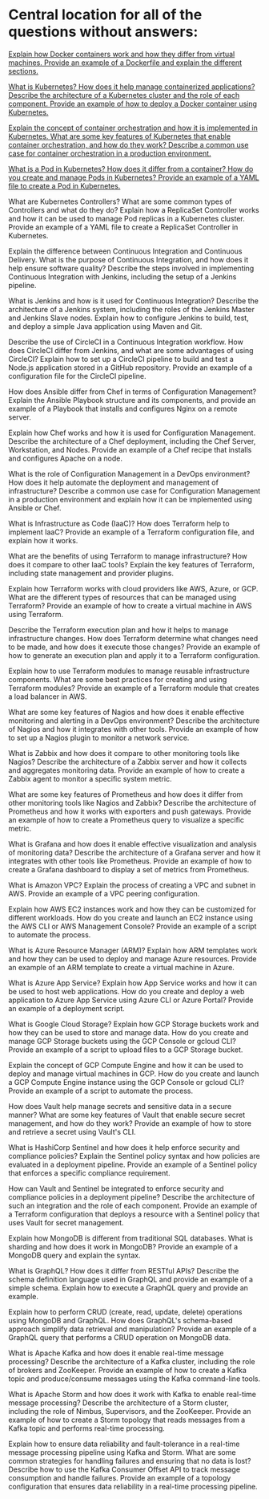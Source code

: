 # Central location for all of the questions without answers:

[Explain how Docker containers work and how they differ from virtual machines. Provide an example of a Dockerfile and explain the different sections.](https://github.com/PeterPCW/GPT-Technical-Interviews/blob/main/DevOps/Docker%20Containers.md)

[What is Kubernetes? How does it help manage containerized applications? Describe the architecture of a Kubernetes cluster and the role of each component. Provide an example of how to deploy a Docker container using Kubernetes.](https://github.com/PeterPCW/GPT-Technical-Interviews/blob/main/DevOps/Kubernetes%20Architecture.md)

[Explain the concept of container orchestration and how it is implemented in Kubernetes. What are some key features of Kubernetes that enable container orchestration, and how do they work? Describe a common use case for container orchestration in a production environment.](https://github.com/PeterPCW/GPT-Technical-Interviews/blob/main/DevOps/Kubernetes%20Container%20Orchestration.md)

[What is a Pod in Kubernetes? How does it differ from a container? How do you create and manage Pods in Kubernetes? Provide an example of a YAML file to create a Pod in Kubernetes.](https://github.com/PeterPCW/GPT-Technical-Interviews/blob/main/DevOps/Kubernetes%20Pods.md)

What are Kubernetes Controllers? What are some common types of Controllers and what do they do? Explain how a ReplicaSet Controller works and how it can be used to manage Pod replicas in a Kubernetes cluster. Provide an example of a YAML file to create a ReplicaSet Controller in Kubernetes.

Explain the difference between Continuous Integration and Continuous Delivery. What is the purpose of Continuous Integration, and how does it help ensure software quality? Describe the steps involved in implementing Continuous Integration with Jenkins, including the setup of a Jenkins pipeline.

What is Jenkins and how is it used for Continuous Integration? Describe the architecture of a Jenkins system, including the roles of the Jenkins Master and Jenkins Slave nodes. Explain how to configure Jenkins to build, test, and deploy a simple Java application using Maven and Git.

Describe the use of CircleCI in a Continuous Integration workflow. How does CircleCI differ from Jenkins, and what are some advantages of using CircleCI? Explain how to set up a CircleCI pipeline to build and test a Node.js application stored in a GitHub repository. Provide an example of a configuration file for the CircleCI pipeline.

How does Ansible differ from Chef in terms of Configuration Management? Explain the Ansible Playbook structure and its components, and provide an example of a Playbook that installs and configures Nginx on a remote server.

Explain how Chef works and how it is used for Configuration Management. Describe the architecture of a Chef deployment, including the Chef Server, Workstation, and Nodes. Provide an example of a Chef recipe that installs and configures Apache on a node.

What is the role of Configuration Management in a DevOps environment? How does it help automate the deployment and management of infrastructure? Describe a common use case for Configuration Management in a production environment and explain how it can be implemented using Ansible or Chef.

What is Infrastructure as Code (IaaC)? How does Terraform help to implement IaaC? Provide an example of a Terraform configuration file, and explain how it works.

What are the benefits of using Terraform to manage infrastructure? How does it compare to other IaaC tools? Explain the key features of Terraform, including state management and provider plugins.

Explain how Terraform works with cloud providers like AWS, Azure, or GCP. What are the different types of resources that can be managed using Terraform? Provide an example of how to create a virtual machine in AWS using Terraform.

Describe the Terraform execution plan and how it helps to manage infrastructure changes. How does Terraform determine what changes need to be made, and how does it execute those changes? Provide an example of how to generate an execution plan and apply it to a Terraform configuration.

Explain how to use Terraform modules to manage reusable infrastructure components. What are some best practices for creating and using Terraform modules? Provide an example of a Terraform module that creates a load balancer in AWS.

What are some key features of Nagios and how does it enable effective monitoring and alerting in a DevOps environment? Describe the architecture of Nagios and how it integrates with other tools. Provide an example of how to set up a Nagios plugin to monitor a network service.

What is Zabbix and how does it compare to other monitoring tools like Nagios? Describe the architecture of a Zabbix server and how it collects and aggregates monitoring data. Provide an example of how to create a Zabbix agent to monitor a specific system metric.

What are some key features of Prometheus and how does it differ from other monitoring tools like Nagios and Zabbix? Describe the architecture of Prometheus and how it works with exporters and push gateways. Provide an example of how to create a Prometheus query to visualize a specific metric.

What is Grafana and how does it enable effective visualization and analysis of monitoring data? Describe the architecture of a Grafana server and how it integrates with other tools like Prometheus. Provide an example of how to create a Grafana dashboard to display a set of metrics from Prometheus.

What is Amazon VPC? Explain the process of creating a VPC and subnet in AWS. Provide an example of a VPC peering configuration.

Explain how AWS EC2 instances work and how they can be customized for different workloads. How do you create and launch an EC2 instance using the AWS CLI or AWS Management Console? Provide an example of a script to automate the process.

What is Azure Resource Manager (ARM)? Explain how ARM templates work and how they can be used to deploy and manage Azure resources. Provide an example of an ARM template to create a virtual machine in Azure.

What is Azure App Service? Explain how App Service works and how it can be used to host web applications. How do you create and deploy a web application to Azure App Service using Azure CLI or Azure Portal? Provide an example of a deployment script.

What is Google Cloud Storage? Explain how GCP Storage buckets work and how they can be used to store and manage data. How do you create and manage GCP Storage buckets using the GCP Console or gcloud CLI? Provide an example of a script to upload files to a GCP Storage bucket.

Explain the concept of GCP Compute Engine and how it can be used to deploy and manage virtual machines in GCP. How do you create and launch a GCP Compute Engine instance using the GCP Console or gcloud CLI? Provide an example of a script to automate the process.

How does Vault help manage secrets and sensitive data in a secure manner? What are some key features of Vault that enable secure secret management, and how do they work? Provide an example of how to store and retrieve a secret using Vault's CLI.

What is HashiCorp Sentinel and how does it help enforce security and compliance policies? Explain the Sentinel policy syntax and how policies are evaluated in a deployment pipeline. Provide an example of a Sentinel policy that enforces a specific compliance requirement.

How can Vault and Sentinel be integrated to enforce security and compliance policies in a deployment pipeline? Describe the architecture of such an integration and the role of each component. Provide an example of a Terraform configuration that deploys a resource with a Sentinel policy that uses Vault for secret management.

Explain how MongoDB is different from traditional SQL databases. What is sharding and how does it work in MongoDB? Provide an example of a MongoDB query and explain the syntax.

What is GraphQL? How does it differ from RESTful APIs? Describe the schema definition language used in GraphQL and provide an example of a simple schema. Explain how to execute a GraphQL query and provide an example.

Explain how to perform CRUD (create, read, update, delete) operations using MongoDB and GraphQL. How does GraphQL's schema-based approach simplify data retrieval and manipulation? Provide an example of a GraphQL query that performs a CRUD operation on MongoDB data.

What is Apache Kafka and how does it enable real-time message processing? Describe the architecture of a Kafka cluster, including the role of brokers and ZooKeeper. Provide an example of how to create a Kafka topic and produce/consume messages using the Kafka command-line tools.

What is Apache Storm and how does it work with Kafka to enable real-time message processing? Describe the architecture of a Storm cluster, including the role of Nimbus, Supervisors, and the ZooKeeper. Provide an example of how to create a Storm topology that reads messages from a Kafka topic and performs real-time processing.

Explain how to ensure data reliability and fault-tolerance in a real-time message processing pipeline using Kafka and Storm. What are some common strategies for handling failures and ensuring that no data is lost? Describe how to use the Kafka Consumer Offset API to track message consumption and handle failures. Provide an example of a topology configuration that ensures data reliability in a real-time processing pipeline.